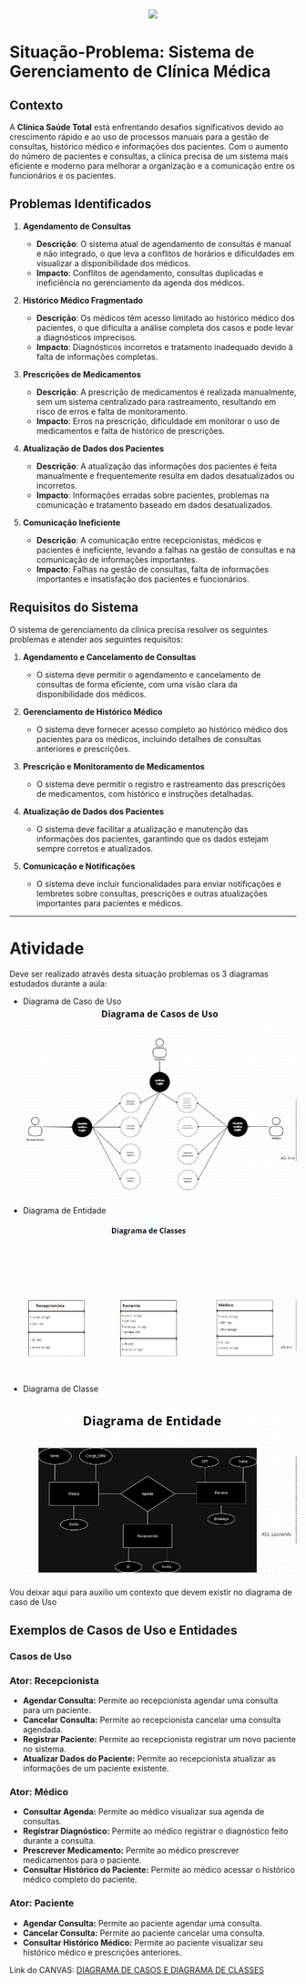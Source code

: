 <div align = "center">
<img src = "https://github.com/user-attachments/assets/3ce9b7da-fc08-438c-999e-a4a3d6ce390c">
</div>

# Situação-Problema: Sistema de Gerenciamento de Clínica Médica

## Contexto

A **Clínica Saúde Total** está enfrentando desafios significativos devido ao crescimento rápido e ao uso de processos manuais para a gestão de consultas, histórico médico e informações dos pacientes. Com o aumento do número de pacientes e consultas, a clínica precisa de um sistema mais eficiente e moderno para melhorar a organização e a comunicação entre os funcionários e os pacientes.

## Problemas Identificados

1. **Agendamento de Consultas**
   - **Descrição**: O sistema atual de agendamento de consultas é manual e não integrado, o que leva a conflitos de horários e dificuldades em visualizar a disponibilidade dos médicos.
   - **Impacto**: Conflitos de agendamento, consultas duplicadas e ineficiência no gerenciamento da agenda dos médicos.

2. **Histórico Médico Fragmentado**
   - **Descrição**: Os médicos têm acesso limitado ao histórico médico dos pacientes, o que dificulta a análise completa dos casos e pode levar a diagnósticos imprecisos.
   - **Impacto**: Diagnósticos incorretos e tratamento inadequado devido à falta de informações completas.

3. **Prescrições de Medicamentos**
   - **Descrição**: A prescrição de medicamentos é realizada manualmente, sem um sistema centralizado para rastreamento, resultando em risco de erros e falta de monitoramento.
   - **Impacto**: Erros na prescrição, dificuldade em monitorar o uso de medicamentos e falta de histórico de prescrições.

4. **Atualização de Dados dos Pacientes**
   - **Descrição**: A atualização das informações dos pacientes é feita manualmente e frequentemente resulta em dados desatualizados ou incorretos.
   - **Impacto**: Informações erradas sobre pacientes, problemas na comunicação e tratamento baseado em dados desatualizados.

5. **Comunicação Ineficiente**
   - **Descrição**: A comunicação entre recepcionistas, médicos e pacientes é ineficiente, levando a falhas na gestão de consultas e na comunicação de informações importantes.
   - **Impacto**: Falhas na gestão de consultas, falta de informações importantes e insatisfação dos pacientes e funcionários.

## Requisitos do Sistema

O sistema de gerenciamento da clínica precisa resolver os seguintes problemas e atender aos seguintes requisitos:

1. **Agendamento e Cancelamento de Consultas**
   - O sistema deve permitir o agendamento e cancelamento de consultas de forma eficiente, com uma visão clara da disponibilidade dos médicos.

2. **Gerenciamento de Histórico Médico**
   - O sistema deve fornecer acesso completo ao histórico médico dos pacientes para os médicos, incluindo detalhes de consultas anteriores e prescrições.

3. **Prescrição e Monitoramento de Medicamentos**
   - O sistema deve permitir o registro e rastreamento das prescrições de medicamentos, com histórico e instruções detalhadas.

4. **Atualização de Dados dos Pacientes**
   - O sistema deve facilitar a atualização e manutenção das informações dos pacientes, garantindo que os dados estejam sempre corretos e atualizados.

5. **Comunicação e Notificações**
   - O sistema deve incluir funcionalidades para enviar notificações e lembretes sobre consultas, prescrições e outras atualizações importantes para pacientes e médicos.

---

# Atividade

Deve ser realizado através desta situação problemas os 3 diagramas estudados durante a aula: 
 - Diagrama de Caso de Uso ![CASOS](assets/Casos.png)

 - Diagrama de Entidade ![CLASSES](assets/Classes.png)

 - Diagrama de Classe ![ENTIDADE](assets/Entidade.png)

Vou deixar aqui para auxilio um contexto que devem existir no diagrama de caso de Uso

## Exemplos de Casos de Uso e Entidades

### Casos de Uso

### Ator: Recepcionista
 - **Agendar Consulta:** Permite ao recepcionista agendar uma consulta para um paciente.
 - **Cancelar Consulta:** Permite ao recepcionista cancelar uma consulta agendada.
 - **Registrar Paciente:** Permite ao recepcionista registrar um novo paciente no sistema.
 - **Atualizar Dados do Paciente:** Permite ao recepcionista atualizar as informações de um paciente existente.
### Ator: Médico
 - **Consultar Agenda:** Permite ao médico visualizar sua agenda de consultas.
 - **Registrar Diagnóstico:** Permite ao médico registrar o diagnóstico feito durante a consulta.
 - **Prescrever Medicamento:** Permite ao médico prescrever medicamentos para o paciente.
 - **Consultar Histórico do Paciente:** Permite ao médico acessar o histórico médico completo do paciente.
### Ator: Paciente
 - **Agendar Consulta:** Permite ao paciente agendar uma consulta.
 - **Cancelar Consulta:** Permite ao paciente cancelar uma consulta.
 - **Consultar Histórico Médico:** Permite ao paciente visualizar seu histórico médico e prescrições anteriores.

 Link do CANVAS: [DIAGRAMA DE CASOS E DIAGRAMA DE CLASSES](https://www.canva.com/design/DAGPm_mHMcc/GI_bNvurIu5Bi3aNoWVElg/edit?utm_content=DAGPm_mHMcc&utm_campaign=designshare&utm_medium=link2&utm_source=sharebutton)